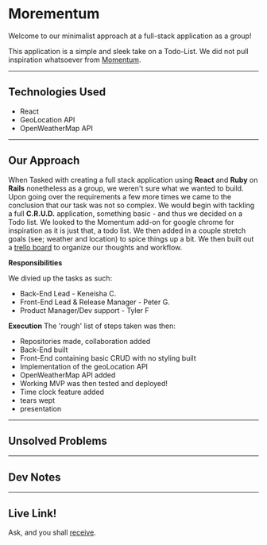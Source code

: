 # Morementum
Welcome to our minimalist approach at a full-stack application as a group!

This application is a simple and sleek take on a Todo-List. We did not pull inspiration whatsoever from [Momentum](momentumdash.com).

---

## Technologies Used
* React
* GeoLocation API
* OpenWeatherMap API

---

## Our Approach

When Tasked with creating a full stack application using **React** and **Ruby** on **Rails** nonetheless as a group, we weren't sure what we wanted to build. Upon going over the requirements a few more times we came to the conclusion that our task was not so complex. We would begin with tackling a full **C.R.U.D.** application, something basic - and thus we decided on a Todo list. We looked to the Momentum add-on for google chrome for inspiration as it is just that, a todo list. We then added in a couple stretch goals (see; weather and location) to spice things up a bit. We then built out a [trello board](https://trello.com/b/eWeVnh9m/project-4) to organize our thoughts and workflow. 

**Responsibilities**

We divied up the tasks as such:
* Back-End Lead - Keneisha C.
* Front-End Lead & Release Manager - Peter G.
* Product Manager/Dev support - Tyler F

**Execution**
The 'rough' list of steps taken was then:
* Repositories made, collaboration added
* Back-End built
* Front-End containing basic CRUD with no styling built
* Implementation of the geoLocation API
* OpenWeatherMap API added
* Working MVP was then tested and deployed!
* Time clock feature added
* tears wept
* presentation


---

## Unsolved Problems

---

## Dev Notes

---

## Live Link!
Ask, and you shall [receive](morementum.herokuapp.com).
